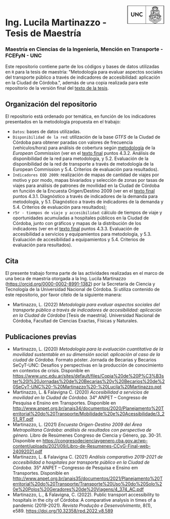 <img align="right" src="UNC.png" alt="UNC" width="120">

# Ing. Lucila Martinazzo - Tesis de Maestría

### Maestría en Ciencias de la Ingeniería, Mención en Transporte - FCEFyN - UNC

Este repositorio contiene parte de los códigos y bases de datos utilizadas en `R` para la tesis de maestría: "Metodología para evaluar aspectos sociales del transporte público a través de indicadores de accesibilidad: aplicación en la Ciudad de Córdoba.", además de una copia realizada para este repositorio de la versión final del [texto de la tesis](https://github.com/LucilaMartinazzo/Tesis-de-Maestria/blob/main/Metodolog%C3%ADa%20para%20evaluar%20aspectos%20sociales%20del%20transporte%20p%C3%BAblico%20a%20trav%C3%A9s%20de%20indicadores%20de%20accesibilidad%20-%20aplicaci%C3%B3n%20en%20la%20Ciudad%20de%20C%C3%B3rdoba.pdf).

## Organización del repositorio
El repositorio está ordenado por temática, en función de los indicadores presentados en la metodología propuesta en el trabajo:

 - `Datos`: bases de datos utilizadas.
 - `Disponibilidad de la red`: utilización de la base _GTFS_ de la Ciudad de Córdoba para obtener paradas con valores de frecuencia (vehículos/hora) para análisis de cobertura según [metodología](https://transport.ec.europa.eu/other-pages/transport-basic-page/access-mobility-services-indicator_en) de la _European Commission_ (ver en el [texto final](https://github.com/LucilaMartinazzo/Tesis-de-Maestria/blob/main/Metodolog%C3%ADa%20para%20evaluar%20aspectos%20sociales%20del%20transporte%20p%C3%BAblico%20a%20trav%C3%A9s%20de%20indicadores%20de%20accesibilidad%20-%20aplicaci%C3%B3n%20en%20la%20Ciudad%20de%20C%C3%B3rdoba.pdf) puntos 4.3.2. Análisis de disponibilidad de la red para metodología, y 5.2. Evaluación de la disponibilidad de la red de transporte a través de metodología de la European Commission y 5.4. Criterios de evaluación para resultados).
 - `Indicadores EOD 2009`: realización de mapas de cantidad de viajes por motivo y por modo, mapas bivariados y selección de zonas por tasas de viajes para análisis de patrones de movilidad en la Ciudad de Córdoba en función de la Encuesta Origen/Destino 2009 (ver en el [texto final](https://github.com/LucilaMartinazzo/Tesis-de-Maestria/blob/main/Metodolog%C3%ADa%20para%20evaluar%20aspectos%20sociales%20del%20transporte%20p%C3%BAblico%20a%20trav%C3%A9s%20de%20indicadores%20de%20accesibilidad%20-%20aplicaci%C3%B3n%20en%20la%20Ciudad%20de%20C%C3%B3rdoba.pdf) puntos 4.3.1. Diagnóstico a través de indicadores de la demanda para metodología, y 5.1. Diagnóstico a través de indicadores de la demanda y 5.4. Criterios de evaluación para resultados);
 - `r5r - tiempos de viaje y accesibilidad`: cálculo de tiempos de viaje y oportunidades acumuladas a hospitales públicos en la Ciudad de Córdoba, junto con gráficos y mapas de la distribución de los indicadores (ver en el [texto final](https://github.com/LucilaMartinazzo/Tesis-de-Maestria/blob/main/Metodolog%C3%ADa%20para%20evaluar%20aspectos%20sociales%20del%20transporte%20p%C3%BAblico%20a%20trav%C3%A9s%20de%20indicadores%20de%20accesibilidad%20-%20aplicaci%C3%B3n%20en%20la%20Ciudad%20de%20C%C3%B3rdoba.pdf) puntos 4.3.3. Evaluación de accesibilidad a servicios y equipamientos para metodología, y 5.3. Evaluación de accesibilidad a equipamientos y 5.4. Criterios de evaluación para resultados).

## Cita
El presente trabajo forma parte de las actividades realizadas en el marco de una beca de maestría otorgada a la Ing. Lucila Martinazzo (https://orcid.org/0000-0002-8991-1382) por la Secretaría de Ciencia y Tecnología de la Universidad Nacional de Córdoba.
Si utiliza contenido de este repositorio, por favor cítelo de la siguiente manera:
- Martinazzo, L. (2022) _Metodología para evaluar aspectos sociales del transporte público a través de indicadores de accesibilidad: aplicación en la Ciudad de Córdoba_ [Tesis de maestría]. Universidad Nacional de Córdoba, Facultad de Ciencias Exactas, Físicas y Naturales.

## Publicaciones previas
-	Martinazzo, L. (2020) _Metodología para la evaluación cuantitativa de la movilidad sustentable en su dimensión social: aplicación al caso de la ciudad de Córdoba._ Formato póster. Jornada de Becarias y Becarios SeCyT-UNC: Desafíos y perspectivas en la producción de conocimiento en contextos de crisis. Disponible en https://www.unc.edu.ar/sites/default/files/Copia%20de%20P%C3%B3ster%20I%20Jornadas%20de%20Becarias%20y%20Becarios%20de%20SeCyT-UNC%20-%20Martinazzo%20-%20Lucila%20Martinazzo.ppt 
-	Martinazzo, L. & Falavigna C. (2020) _Accesibilidad a servicios de movilidad en la Ciudad de Córdoba._ 34° ANPET – Congresso de Pesquisa e Ensino em Transportes. Disponible en http://www.anpet.org.br/anais34/documentos/2020/Planejamento%20Territorial%20do%20Transporte/Mobilidade%20e%20Acessibilidade/3_251_RT.pdf
-	Martinazzo, L. (2021) _Encuesta Origen-Destino 2009 del Área Metropolitana Córdoba: análisis de resultados con perspectiva de género._ Libro de Resúmenes Congreso de Ciencia y Género, pp. 30-31. Disponible en https://congresodecienciaygenero.cba.gov.ar/wp-content/uploads/2021/09/Libro-de-Resumenes-CCyG-Final-web-24092021.pdf
-	Martinazzo, L. & Falavigna C. (2021) _Análisis comparativo 2019-2021 de accesibilidad a hospitales por transporte público en la Ciudad de Córdoba._ 35° ANPET – Congresso de Pesquisa e Ensino em Transportes. Disponible en http://www.anpet.org.br/anais35/documentos/2021/Planejamento%20Territorial%20do%20Transporte/Transporte%20Uso%20do%20Solo%20e%20Polos%20Geradores%20de%20Viagens/4_374_AC.pdf
-	Martinazzo, L., & Falavigna, C. (2022). Public transport accessibility to hospitals in the city of Córdoba: A comparative analysis in times of a pandemic (2019-2021). _Revista Produção e Desenvolvimento_, 8(1), e589. https://doi.org/10.32358/rpd.2022.v8.589

